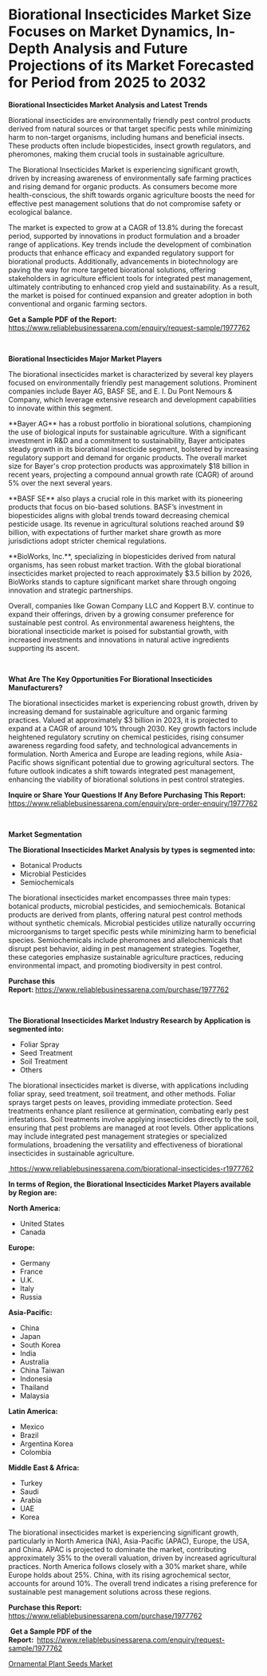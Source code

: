 <p><h1>Biorational Insecticides Market Size Focuses on Market Dynamics, In-Depth Analysis and Future Projections of its Market Forecasted for Period from 2025 to 2032</h1></p><p><strong>Biorational Insecticides Market Analysis and Latest Trends</strong></p>
<p><p>Biorational insecticides are environmentally friendly pest control products derived from natural sources or that target specific pests while minimizing harm to non-target organisms, including humans and beneficial insects. These products often include biopesticides, insect growth regulators, and pheromones, making them crucial tools in sustainable agriculture.</p><p>The Biorational Insecticides Market is experiencing significant growth, driven by increasing awareness of environmentally safe farming practices and rising demand for organic products. As consumers become more health-conscious, the shift towards organic agriculture boosts the need for effective pest management solutions that do not compromise safety or ecological balance. </p><p>The market is expected to grow at a CAGR of 13.8% during the forecast period, supported by innovations in product formulation and a broader range of applications. Key trends include the development of combination products that enhance efficacy and expanded regulatory support for biorational products. Additionally, advancements in biotechnology are paving the way for more targeted biorational solutions, offering stakeholders in agriculture efficient tools for integrated pest management, ultimately contributing to enhanced crop yield and sustainability. As a result, the market is poised for continued expansion and greater adoption in both conventional and organic farming sectors.</p></p>
<p><strong>Get a Sample PDF of the Report:&nbsp;</strong> <a href="https://www.reliablebusinessarena.com/enquiry/request-sample/1977762?utm_campaign=2488&utm_medium=2&utm_source=Github&utm_content=ia&utm_term=30032025&utm_id=biorational-insecticides">https://www.reliablebusinessarena.com/enquiry/request-sample/1977762</a></p>
<p>&nbsp;</p>
<p><strong>Biorational Insecticides Major Market Players</strong></p>
<p><p>The biorational insecticides market is characterized by several key players focused on environmentally friendly pest management solutions. Prominent companies include Bayer AG, BASF SE, and E. I. Du Pont Nemours & Company, which leverage extensive research and development capabilities to innovate within this segment.</p><p>**Bayer AG** has a robust portfolio in biorational solutions, championing the use of biological inputs for sustainable agriculture. With a significant investment in R&D and a commitment to sustainability, Bayer anticipates steady growth in its biorational insecticide segment, bolstered by increasing regulatory support and demand for organic products. The overall market size for Bayer's crop protection products was approximately $18 billion in recent years, projecting a compound annual growth rate (CAGR) of around 5% over the next several years.</p><p>**BASF SE** also plays a crucial role in this market with its pioneering products that focus on bio-based solutions. BASF’s investment in biopesticides aligns with global trends toward decreasing chemical pesticide usage. Its revenue in agricultural solutions reached around $9 billion, with expectations of further market share growth as more jurisdictions adopt stricter chemical regulations.</p><p>**BioWorks, Inc.**, specializing in biopesticides derived from natural organisms, has seen robust market traction. With the global biorational insecticides market projected to reach approximately $3.5 billion by 2026, BioWorks stands to capture significant market share through ongoing innovation and strategic partnerships. </p><p>Overall, companies like Gowan Company LLC and Koppert B.V. continue to expand their offerings, driven by a growing consumer preference for sustainable pest control. As environmental awareness heightens, the biorational insecticide market is poised for substantial growth, with increased investments and innovations in natural active ingredients supporting its ascent.</p></p>
<p>&nbsp;</p>
<p><strong>What Are The Key Opportunities For Biorational Insecticides Manufacturers?</strong></p>
<p><p>The biorational insecticides market is experiencing robust growth, driven by increasing demand for sustainable agriculture and organic farming practices. Valued at approximately $3 billion in 2023, it is projected to expand at a CAGR of around 10% through 2030. Key growth factors include heightened regulatory scrutiny on chemical pesticides, rising consumer awareness regarding food safety, and technological advancements in formulation. North America and Europe are leading regions, while Asia-Pacific shows significant potential due to growing agricultural sectors. The future outlook indicates a shift towards integrated pest management, enhancing the viability of biorational solutions in pest control strategies.</p></p>
<p><strong>Inquire or Share Your Questions If Any Before Purchasing This Report:</strong> <a href="https://www.reliablebusinessarena.com/enquiry/pre-order-enquiry/1977762?utm_campaign=2488&utm_medium=2&utm_source=Github&utm_content=ia&utm_term=30032025&utm_id=biorational-insecticides">https://www.reliablebusinessarena.com/enquiry/pre-order-enquiry/1977762</a></p>
<p>&nbsp;</p>
<p><strong>Market Segmentation</strong></p>
<p><strong>The Biorational Insecticides Market Analysis by types is segmented into:</strong></p>
<p><ul><li>Botanical Products</li><li>Microbial Pesticides</li><li>Semiochemicals</li></ul></p>
<p><p>The biorational insecticides market encompasses three main types: botanical products, microbial pesticides, and semiochemicals. Botanical products are derived from plants, offering natural pest control methods without synthetic chemicals. Microbial pesticides utilize naturally occurring microorganisms to target specific pests while minimizing harm to beneficial species. Semiochemicals include pheromones and allelochemicals that disrupt pest behavior, aiding in pest management strategies. Together, these categories emphasize sustainable agriculture practices, reducing environmental impact, and promoting biodiversity in pest control.</p></p>
<p><strong>Purchase this Report:&nbsp;</strong><a href="https://www.reliablebusinessarena.com/purchase/1977762?utm_campaign=2488&utm_medium=2&utm_source=Github&utm_content=ia&utm_term=30032025&utm_id=biorational-insecticides">https://www.reliablebusinessarena.com/purchase/1977762</a></p>
<p>&nbsp;</p>
<p><strong>The Biorational Insecticides Market Industry Research by Application is segmented into:</strong></p>
<p><ul><li>Foliar Spray</li><li>Seed Treatment</li><li>Soil Treatment</li><li>Others</li></ul></p>
<p><p>The biorational insecticides market is diverse, with applications including foliar spray, seed treatment, soil treatment, and other methods. Foliar sprays target pests on leaves, providing immediate protection. Seed treatments enhance plant resilience at germination, combating early pest infestations. Soil treatments involve applying insecticides directly to the soil, ensuring that pest problems are managed at root levels. Other applications may include integrated pest management strategies or specialized formulations, broadening the versatility and effectiveness of biorational insecticides in sustainable agriculture.</p></p>
<p><a href="https://www.reliablebusinessarena.com/biorational-insecticides-r1977762?utm_campaign=2488&utm_medium=2&utm_source=Github&utm_content=ia&utm_term=30032025&utm_id=biorational-insecticides">&nbsp;https://www.reliablebusinessarena.com/biorational-insecticides-r1977762</a></p>
<p><strong>In terms of Region, the Biorational Insecticides Market Players available by Region are:</strong></p>
<p>
    <p> <strong> North America: </strong>
        <ul>
            <li>United States</li>
            <li>Canada</li>
        </ul>
        </p> 
    <p> <strong> Europe: </strong>
        <ul>
            <li>Germany</li>
            <li>France</li>
            <li>U.K.</li>
            <li>Italy</li>
            <li>Russia</li>
        </ul>
        </p> 
    <p> <strong> Asia-Pacific: </strong>
        <ul>
            <li>China</li>
            <li>Japan</li>
            <li>South Korea</li>
            <li>India</li>
            <li>Australia</li>
            <li>China Taiwan</li>
            <li>Indonesia</li>
            <li>Thailand</li>
            <li>Malaysia</li>
        </ul>
        </p> 
    <p> <strong> Latin America: </strong>
        <ul>
            <li>Mexico</li>
            <li>Brazil</li>
            <li>Argentina Korea</li>
            <li>Colombia</li>
        </ul>
        </p> 
    <p> <strong> Middle East & Africa: </strong>
        <ul>
            <li>Turkey</li>
            <li>Saudi</li>
            <li>Arabia</li>
            <li>UAE</li>
            <li>Korea</li>
        </ul>
    </p>
    </p>
<p><p>The biorational insecticides market is experiencing significant growth, particularly in North America (NA), Asia-Pacific (APAC), Europe, the USA, and China. APAC is projected to dominate the market, contributing approximately 35% to the overall valuation, driven by increased agricultural practices. North America follows closely with a 30% market share, while Europe holds about 25%. China, with its rising agrochemical sector, accounts for around 10%. The overall trend indicates a rising preference for sustainable pest management solutions across these regions.</p></p>
<p><strong>Purchase this Report: </strong><a href="https://www.reliablebusinessarena.com/purchase/1977762?utm_campaign=2488&utm_medium=2&utm_source=Github&utm_content=ia&utm_term=30032025&utm_id=biorational-insecticides">https://www.reliablebusinessarena.com/purchase/1977762</a></p>
<p>&nbsp;<strong>Get a Sample PDF of the Report:&nbsp;&nbsp;</strong><a href="https://www.reliablebusinessarena.com/enquiry/request-sample/1977762?utm_campaign=2488&utm_medium=2&utm_source=Github&utm_content=ia&utm_term=30032025&utm_id=biorational-insecticides">https://www.reliablebusinessarena.com/enquiry/request-sample/1977762</a></p>
<p><strong></strong></p>
<p><p><a href="https://github.com/sherikacas30/Market-Research-Report-List-1/blob/main/ornamental-plant-seeds-market.md?utm_campaign=2488&utm_medium=2&utm_source=Github&utm_content=ia&utm_term=30032025&utm_id=biorational-insecticides">Ornamental Plant Seeds Market</a></p></p>